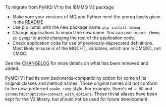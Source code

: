 To migrate from PyMQI V1 to the IBMMQ V2 package:

* Make sure your versions of MQ and Python meet the prereq levels given in the [README](README.md)
* Use pip install with the new package name: `pip install ibmmq`
* Change applications to import the new name. You can use `import ibmmq as pymqi"`to avoid changing the rest of the
  application code.
* Check application code for use of previously-deprecated definitions. Most likely misuse is of the MQCHT_ variables,
  which are in CMQXC, not CMQC.

See the [CHANGELOG](CHANGELOG.md) for more details on what has been removed and added.

PyMQI V1 had its own backwards-compatibility option for some of its original classes and method names. Those original
names did not conform to the now-preferred `snake_case` style. For example, there's `md = MD` and
`connectWithOptions=connect_with_options`. Those trivial aliases have been kept for the V2 library, but should not be
used for future development.
